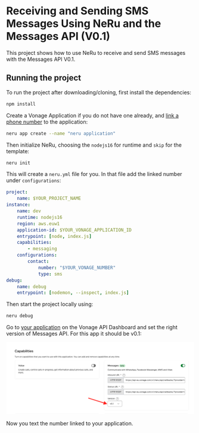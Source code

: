# Receiving and Sending SMS Messages Using NeRu and the Messages API (V0.1)

This project shows how to use NeRu to receive and send SMS messages with the Messages API V0.1.

## Running the project

To run the project after downloading/cloning, first install the dependencies:

```sh
npm install
```

Create a Vonage Application if you do not have one already, and [link a phone number](https://dashboard.nexmo.com) to the application:

```sh
neru app create --name "neru application"  
```

Then initialize NeRu, choosing the `nodejs16` for runtime and `skip` for the template:

```sh
neru init
```

This will create a `neru.yml` file for you. In that file add the linked number under `configurations`:

```yml
project:
    name: $YOUR_PROJECT_NAME
instance:
    name: dev
    runtime: nodejs16
    region: aws.euw1
    application-id: $YOUR_VONAGE_APPLICATION_ID
    entrypoint: [node, index.js]
    capabilities:
        - messaging
    configurations:
        contact:
            number: "$YOUR_VONAGE_NUMBER"
            type: sms
debug:
    name: debug
    entrypoint: [nodemon, --inspect, index.js]
```

Then start the project locally using:

```sh
neru debug
```

Go to [your application](https://dashboard.nexmo.com/applications) on the Vonage API Dashboard and set the right version of Messages API. For this app it should be v0.1:

![dashboard messages setting](dashboard.png)

Now you text the number linked to your application.